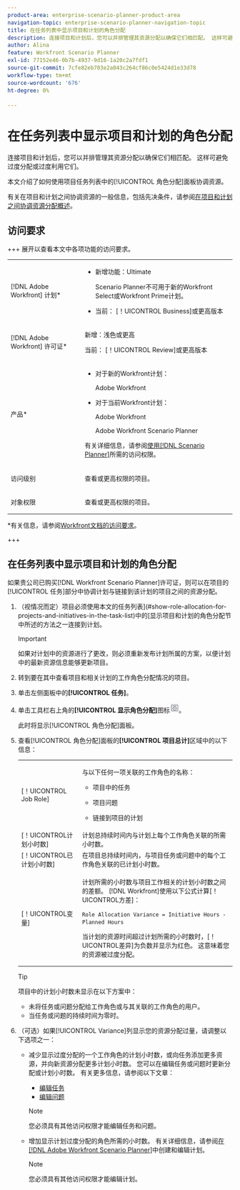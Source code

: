 ```yaml
---
product-area: enterprise-scenario-planner-product-area
navigation-topic: enterprise-scenario-planner-navigation-topic
title: 在任务列表中显示项目和计划的角色分配
description: 连接项目和计划后，您可以并排管理其资源分配以确保它们相匹配。 这样可避免过度分配或过度利用它们。
author: Alina
feature: Workfront Scenario Planner
exl-id: 77152e46-0b7b-4937-9d16-1a20c2a7fdf1
source-git-commit: 7cfe82eb703e2a043c264cf86c0e5424d1e33d78
workflow-type: tm+mt
source-wordcount: '676'
ht-degree: 0%

---
```


# 在任务列表中显示项目和计划的角色分配

<!--Audited: 07/2024-->

连接项目和计划后，您可以并排管理其资源分配以确保它们相匹配。 这样可避免过度分配或过度利用它们。

本文介绍了如何使用项目任务列表中的[!UICONTROL 角色分配]面板协调资源。

有关在项目和计划之间协调资源的一般信息，包括先决条件，请参阅[在项目和计划之间协调资源分配概述](../scenario-planner/overview-reconcile-allocations-between-projects-initiatives.md)。

## 访问要求

+++ 展开以查看本文中各项功能的访问要求。

<table style="table-layout:auto"> 
 <col> 
 <col> 
 <tbody> 
  <tr> 
   <td> <p>[!DNL Adobe Workfront] 计划*</p> </td> 
   <td> <ul></li>
   <li><p>新增功能：Ultimate </p></li>
   <p>Scenario Planner不可用于新的Workfront Select或Workfront Prime计划。 </p>
   <li><p>当前： [！UICONTROL Business]或更高版本</p></ul>
   </td> 
  </tr> 
  <tr> 
   <td> <p>[!DNL Adobe Workfront] 许可证*</p> </td> 
   <td> <p>新增：浅色或更高</p> 
   <p>当前： [！UICONTROL Review]或更高版本</p> </td> 
  </tr> 
  <tr> 
   <td>产品* </td> 
   <td> <ul><li><p>对于新的Workfront计划：</p><p> Adobe Workfront</li></p>
   <li><p>对于当前Workfront计划： </p>
   <p>Adobe Workfront</p> <p>Adobe Workfront Scenario Planner</p></li></ul>

<p>有关详细信息，请参阅<a href="../scenario-planner/access-needed-to-use-sp.md" class="MCXref xref">使用[!DNL Scenario Planner]</a>所需的访问权限。 </p> </td> 
  </tr> 
  <tr data-mc-conditions=""> 
   <td>访问级别 </td> 
   <td> <p>查看或更高权限的项目。</p> </td> 
  </tr> 
  <tr data-mc-conditions=""> 
   <td> <p>对象权限 </p> </td> 
   <td> <p> 查看或更高权限的项目。</p> </td> 
  </tr> 
 </tbody> 
</table>

*有关信息，请参阅[Workfront文档的访问要求](/help/quicksilver/administration-and-setup/add-users/access-levels-and-object-permissions/access-level-requirements-in-documentation.md)。

+++

## 在任务列表中显示项目和计划的角色分配

如果贵公司已购买[!DNL Workfront Scenario Planner]许可证，则可以在项目的[!UICONTROL 任务]部分中协调计划与链接到该计划的项目之间的资源分配。

1. （视情况而定）项目必须使用本文的任务列表](#show-role-allocation-for-projects-and-initiatives-in-the-task-list)中的[显示项目和计划的角色分配节中所述的方法之一连接到计划。

   >[!IMPORTANT]
   >
   >如果对计划中的资源进行了更改，则必须重新发布计划所属的方案，以便计划中的最新资源信息能够更新项目。

1. 转到要在其中查看项目和相关计划的工作角色分配情况的项目。
1. 单击左侧面板中的&#x200B;**[!UICONTROL 任务]**。
1. 单击工具栏右上角的&#x200B;**[!UICONTROL 显示角色分配]**&#x200B;图标![显示角色分配](assets/show-role-allocation-icon.png)。

   此时将显示[!UICONTROL 角色分配]面板。

   <!--
   <p data-mc-conditions="QuicksilverOrClassic.Draft mode">(NOTE: ensure this step stays 5 to match the mention of it in the section below)</p>
   -->

1. 查看[!UICONTROL 角色分配]面板的&#x200B;**[!UICONTROL 项目总计]**&#x200B;区域中的以下信息：

   <table style="table-layout:auto"> 
    <col> 
    <col> 
    <tbody> 
     <tr> 
      <td role="rowheader">[！UICONTROL Job Role]</td> 
      <td> <p>与以下任何一项关联的工作角色的名称：</p> 
       <ul> 
        <li> <p>项目中的任务</p> </li> 
        <li> <p>项目问题</p> </li> 
        <li> <p>链接到项目的计划</p> </li> 
       </ul> </td> 
     </tr> 
     <tr> 
      <td role="rowheader">[！UICONTROL计划小时数]</td> 
      <td>计划总持续时间内与计划上每个工作角色关联的所需小时数。 </td> 
     </tr> 
     <tr> 
      <td role="rowheader">[！UICONTROL已计划小时数]</td> 
      <td>在项目总持续时间内，与项目任务或问题中的每个工作角色关联的已计划小时数。 </td> 
     </tr> 
     <tr> 
      <td role="rowheader">[！UICONTROL变量]</td> 
      <td> <p>计划所需的小时数与项目工作相关的计划小时数之间的差额。 [!DNL Workfront]使用以下公式计算[！UICONTROL方差]：</p> <p><code>Role Allocation Variance = Initiative Hours - Planned Hours</code> </p> <p>当计划的资源时间超过计划所需的小时数时，[！UICONTROL差异]为负数并显示为红色。 这意味着您的资源被过度分配。 </p> </td> 
     </tr> 
    </tbody> 
   </table>

   >[!TIP]
   >
   >项目中的计划小时数未显示在以下方案中：
   >
   >   
   >   
   >   * 未将任务或问题分配给工作角色或与其关联的工作角色的用户。
   >   * 当任务或问题的持续时间为零时。
   >   
   >



1. （可选）如果[!UICONTROL Variance]列显示您的资源分配过量，请调整以下选项之一：

   * 减少显示过度分配的一个工作角色的计划小时数，或向任务添加更多资源，并向新资源分配更多计划小时数。 您可以在编辑任务或问题时更新分配或计划小时数。 有关更多信息，请参阅以下文章：

      * [编辑任务](../manage-work/tasks/manage-tasks/edit-tasks.md)
      * [编辑问题](../manage-work/issues/manage-issues/edit-issues.md)

     >[!NOTE]
     >
     >您必须具有其他访问权限才能编辑任务和问题。

   * 增加显示计划过度分配的角色所需的小时数。 有关详细信息，请参阅[在 [!DNL Adobe Workfront Scenario Planner]](create-and-edit-initiatives.md)中创建和编辑计划。

     >[!NOTE]
     >
     >您必须具有其他访问权限才能编辑计划。


